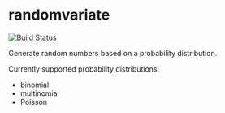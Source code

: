 # randomvariate

[![Build Status](https://travis-ci.org/kentwait/randomvariate.svg?branch=master)](https://travis-ci.org/kentwait/randomvariate)

Generate random numbers based on a probability distribution.

Currently supported probability distributions:
- binomial
- multinomial
- Poisson
